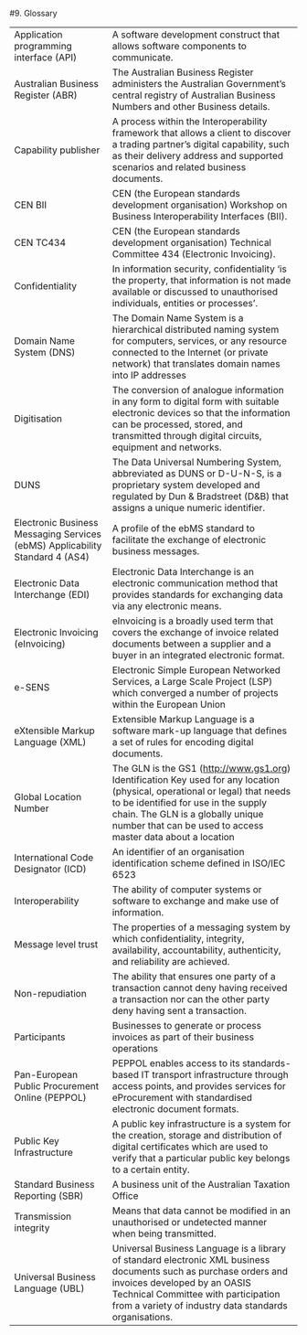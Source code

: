 #9. Glossary 

| | | 
| --- |------- |
Application programming interface (API) |A software development construct that allows software components to communicate.| 
Australian Business Register (ABR) | The Australian Business Register administers the Australian Government’s central registry of Australian Business Numbers and other Business details.|
Capability publisher | A process within the Interoperability framework that allows a client to discover a trading partner’s digital capability, such as their delivery address and supported scenarios and related business documents. |
CEN BII | CEN (the European standards development organisation) Workshop on Business Interoperability Interfaces (BII). 
CEN TC434 | CEN (the European standards development organisation) Technical Committee 434 (Electronic Invoicing). |
Confidentiality |In information security, confidentiality ‘is the property, that information is not made available or discussed to unauthorised individuals, entities or processes’. |
Domain Name System (DNS) |The Domain Name System is a hierarchical distributed naming system for computers, services, or any resource connected to the Internet (or private network) that translates domain names into IP addresses |
Digitisation |The conversion of analogue information in any form to digital form with suitable electronic devices so that the information can be processed, stored, and transmitted through digital circuits, equipment and networks. |
DUNS |The Data Universal Numbering System, abbreviated as DUNS or D-U-N-S, is a proprietary system developed and regulated by Dun & Bradstreet (D&B) that assigns a unique numeric identifier. |
Electronic Business Messaging Services (ebMS) Applicability Standard 4 (AS4) |A profile of the ebMS standard to facilitate the exchange of electronic business messages. |
Electronic Data Interchange (EDI) |Electronic Data Interchange is an electronic communication method that provides standards for exchanging data via any electronic means. |
Electronic Invoicing (eInvoicing) |eInvoicing is a broadly used term that covers the exchange of invoice related documents between a supplier and a buyer in an integrated electronic format. |
e-SENS |Electronic Simple European Networked Services, a Large Scale Project (LSP) which converged a number of projects within the European Union |
eXtensible Markup Language (XML) |Extensible Markup Language is a software mark-up language that defines a set of rules for encoding digital documents. |
Global Location Number |The GLN is the GS1 (http://www.gs1.org) Identification Key used for any location (physical, operational or legal) that needs to be identified for use in the supply chain. The GLN is a globally unique number that can be used to access master data about a location |
International Code Designator (ICD) |An identifier of an organisation identification scheme defined in ISO/IEC 6523 |
Interoperability |The ability of computer systems or software to exchange and make use of information. |
Message level trust |The properties of a messaging system by which confidentiality, integrity, availability, accountability, authenticity, and reliability are achieved. |
Non-repudiation |The ability that ensures one party of a transaction cannot deny having received a transaction nor can the other party deny having sent a transaction. |
Participants |Businesses to generate or process invoices as part of their business operations |
Pan-European Public Procurement Online (PEPPOL) |PEPPOL enables access to its standards-based IT transport infrastructure through access points, and provides services for eProcurement with standardised electronic document formats. |
Public Key Infrastructure |A public key infrastructure is a system for the creation, storage and distribution of digital certificates which are used to verify that a particular public key belongs to a certain entity. |
Standard Business Reporting (SBR) |A business unit of the Australian Taxation Office |
Transmission integrity |Means that data cannot be modified in an unauthorised or undetected manner when being transmitted. |
Universal Business Language (UBL) |Universal Business Language is a library of standard electronic XML business documents such as purchase orders and invoices developed by an OASIS Technical Committee with participation from a variety of industry data standards organisations. |






